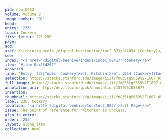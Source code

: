 ```yaml
---
pid: num_0253
volume: Volume 2
image_number: '92'
head: 
entry: '236'
topic: Cookery
first_letter: 226-250
page: 
add: 
xref: Kitchin|<a href='/digital-beehive/toc/toc2_371/'>2054 [Cookery]</a>
see: 
index: "<a href='/digital-beehive/index1/index_0841/'>cookery</a>"
item: "#item-0ac05d262"
unparsed: 
line: 'Entry: 236|Topic: Cookery|Xref: Kitchin|Xref: 2054 [Cookery]|Index: cookery|#item-0ac05d262'
selection: https://stacks.stanford.edu/image/iiif/fm855tg5659%2F1607_0559/852,2937,2911,749/full/0/default.jpg
full_image: https://stacks.stanford.edu/image/iiif/fm855tg5659%2F1607_0559/full/full/0/default.jpg
annotation_uri: http://dev.llgc.org.uk/annotation/1570651085077
insertion: 
thumbnail: https://stacks.stanford.edu/image/iiif/fm855tg5659%2F1607_0559/852,2937,600,180/250,/0/default.jpg
label: 236. Cookery
location: "<a href='/digital-beehive/toc/toc2_082/'>Full Page</a>"
issue: The point of reference for "Kitchin" is unclear.
also_in_entry: 
order: '252'
layout: alpha_item
collection: num1
---
```

